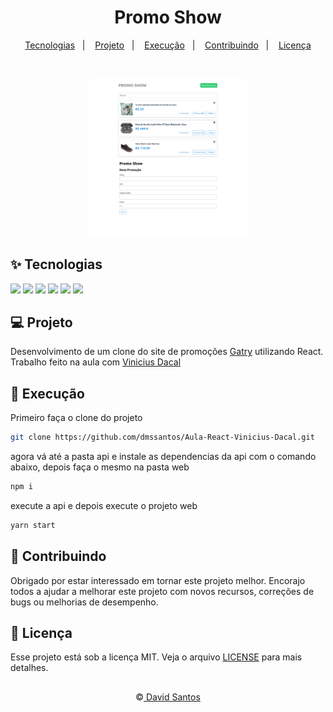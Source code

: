 <h1 align="center">
  Promo Show
</h1>

<p align="center">
  <a href="#-tecnologias">Tecnologias</a>&nbsp;&nbsp;&nbsp;|&nbsp;&nbsp;&nbsp;
  <a href="#-projeto">Projeto</a>&nbsp;&nbsp;&nbsp;|&nbsp;&nbsp;&nbsp;
  <a href="#-execução">Execução</a>&nbsp;&nbsp;&nbsp;|&nbsp;&nbsp;&nbsp;
  <a href="#-contribuindo">Contribuindo</a>&nbsp;&nbsp;&nbsp;|&nbsp;&nbsp;&nbsp;
  <a href="#-licença">Licença</a>
</p>

<br>

<p align="center">
  <img alt="promo_show" src="github/Promo-show-1.png" width="50%">
  <img alt="promo_show" src="github/Promo-Show-2.png" width="50%">
</p>

## ✨ Tecnologias

<img src="https://img.shields.io/badge/HTML5-E34F26?style=for-the-badge&logo=html5&logoColor=white" /> <img src="https://img.shields.io/badge/CSS3-1572B6?style=for-the-badge&logo=css3&logoColor=white" />
<img src="https://img.shields.io/badge/JavaScript-F7DF1E?style=for-the-badge&logo=javascript&logoColor=black" />
<img src="https://img.shields.io/badge/React-20232A?style=for-the-badge&logo=react&logoColor=61DAFB" />
<img src="https://img.shields.io/badge/RestAPI-1572B6?style=for-the-badge" />
<img src="https://img.shields.io/badge/formik-142B4D?style=for-the-badge" />

## 💻 Projeto

Desenvolvimento de um clone do site de promoções <a href="https://gatry.com/">Gatry</a> utilizando React. Trabalho feito na aula com <a href="https://www.youtube.com/watch?v=4juIVSWo-pw&list=PLv2oOZboUtKMMszyFDrMz-cVs4pKqDssM">Vinicius Dacal</a>

## 🚀 Execução

Primeiro faça o clone do projeto

```sh
git clone https://github.com/dmssantos/Aula-React-Vinicius-Dacal.git
```
agora vá até a pasta api e instale as dependencias da api com o comando abaixo, depois faça o mesmo na pasta web
```sh
npm i
```
execute a api e depois execute o projeto web
```sh
yarn start
```
## 🤝 Contribuindo

Obrigado por estar interessado em tornar este projeto melhor. Encorajo todos a ajudar a melhorar este projeto com novos recursos, correções de bugs ou melhorias de desempenho.

## 📄 Licença

Esse projeto está sob a licença MIT. Veja o arquivo [LICENSE](LICENSE.md) para mais detalhes.

##

<p align="center">
  ©<a href="https://github.com/dmssantos"> David Santos</a>
</p>
